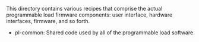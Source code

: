 This directory contains various recipes that comprise the actual programmable load firmware components: user interface, hardware interfaces, firmware, and so forth.

- pl-common: Shared code used by all of the programmable load software
